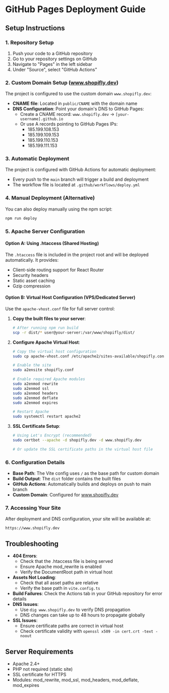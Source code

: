 # GitHub Pages Deployment Guide

## Setup Instructions

### 1. Repository Setup
1. Push your code to a GitHub repository
2. Go to your repository settings on GitHub
3. Navigate to "Pages" in the left sidebar
4. Under "Source", select "GitHub Actions"

### 2. Custom Domain Setup (www.shopifly.dev)
The project is configured to use the custom domain `www.shopifly.dev`:
- **CNAME file**: Located in `public/CNAME` with the domain name
- **DNS Configuration**: Point your domain's DNS to GitHub Pages:
  - Create a CNAME record: `www.shopifly.dev` → `[your-username].github.io`
  - Or use A records pointing to GitHub Pages IPs:
    - 185.199.108.153
    - 185.199.109.153
    - 185.199.110.153
    - 185.199.111.153

### 3. Automatic Deployment
The project is configured with GitHub Actions for automatic deployment:
- Every push to the `main` branch will trigger a build and deployment
- The workflow file is located at `.github/workflows/deploy.yml`

### 4. Manual Deployment (Alternative)
You can also deploy manually using the npm script:
```bash
npm run deploy
```

### 5. Apache Server Configuration

#### Option A: Using .htaccess (Shared Hosting)
The `.htaccess` file is included in the project root and will be deployed automatically. It provides:
- Client-side routing support for React Router
- Security headers
- Static asset caching
- Gzip compression

#### Option B: Virtual Host Configuration (VPS/Dedicated Server)
Use the `apache-vhost.conf` file for full server control:

1. **Copy the built files to your server**:
   ```bash
   # After running npm run build
   scp -r dist/* user@your-server:/var/www/shopifly/dist/
   ```

2. **Configure Apache Virtual Host**:
   ```bash
   # Copy the virtual host configuration
   sudo cp apache-vhost.conf /etc/apache2/sites-available/shopifly.conf
   
   # Enable the site
   sudo a2ensite shopifly.conf
   
   # Enable required Apache modules
   sudo a2enmod rewrite
   sudo a2enmod ssl
   sudo a2enmod headers
   sudo a2enmod deflate
   sudo a2enmod expires
   
   # Restart Apache
   sudo systemctl restart apache2
   ```

3. **SSL Certificate Setup**:
   ```bash
   # Using Let's Encrypt (recommended)
   sudo certbot --apache -d shopifly.dev -d www.shopifly.dev
   
   # Or update the SSL certificate paths in the virtual host file
   ```

### 6. Configuration Details
- **Base Path**: The Vite config uses `/` as the base path for custom domain
- **Build Output**: The `dist` folder contains the built files
- **GitHub Actions**: Automatically builds and deploys on push to main branch
- **Custom Domain**: Configured for www.shopifly.dev

### 7. Accessing Your Site
After deployment and DNS configuration, your site will be available at:
```
https://www.shopifly.dev
```

## Troubleshooting

- **404 Errors**: 
  - Check that the .htaccess file is being served
  - Ensure Apache mod_rewrite is enabled
  - Verify the DocumentRoot path in virtual host
- **Assets Not Loading**: 
  - Check that all asset paths are relative
  - Verify the base path in `vite.config.ts`
- **Build Failures**: Check the Actions tab in your GitHub repository for error details
- **DNS Issues**: 
  - Use `dig www.shopifly.dev` to verify DNS propagation
  - DNS changes can take up to 48 hours to propagate globally
- **SSL Issues**: 
  - Ensure certificate paths are correct in virtual host
  - Check certificate validity with `openssl x509 -in cert.crt -text -noout`

## Server Requirements

- Apache 2.4+
- PHP not required (static site)
- SSL certificate for HTTPS
- Modules: mod_rewrite, mod_ssl, mod_headers, mod_deflate, mod_expires